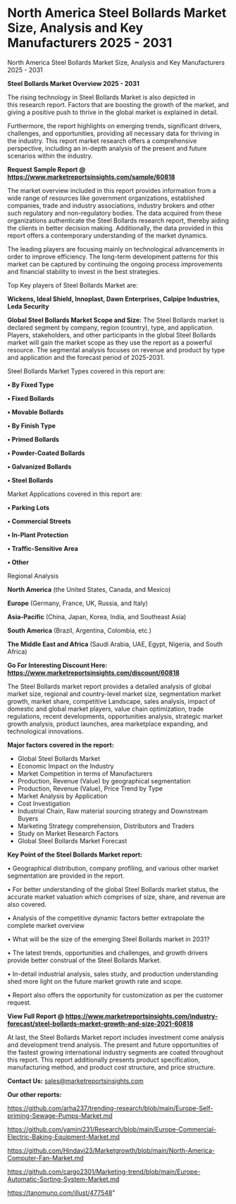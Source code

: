 # North America Steel Bollards Market Size, Analysis and Key Manufacturers 2025 - 2031
North America Steel Bollards Market Size, Analysis and Key Manufacturers 2025 - 2031

<Strong> Steel Bollards Market Overview 2025 - 2031</strong>

The rising technology in Steel Bollards Market is also depicted in this research report. Factors that are boosting the growth of the market, and giving a positive push to thrive in the global market is explained in detail.

Furthermore, the report highlights on emerging trends, significant drivers, challenges, and opportunities, providing all necessary data for thriving in the industry. This report market research offers a comprehensive perspective, including an in-depth analysis of the present and future scenarios within the industry.

<strong>Request Sample Report @ <a href=https://www.marketreportsinsights.com/sample/60818>https://www.marketreportsinsights.com/sample/60818</a></strong>

The market overview included in this report provides information from a wide range of resources like government organizations, established companies, trade and industry associations, industry brokers and other such regulatory and non-regulatory bodies. The data acquired from these organizations authenticate the Steel Bollards research report, thereby aiding the clients in better decision making. Additionally, the data provided in this report offers a contemporary understanding of the market dynamics.

The leading players are focusing mainly on technological advancements in order to improve efficiency. The long-term development patterns for this market can be captured by continuing the ongoing process improvements and financial stability to invest in the best strategies.

Top Key players of Steel Bollards Market are:

<strong>Wickens, Ideal Shield, Innoplast, Dawn Enterprises, Calpipe Industries, Leda Security</strong>

<strong><b>Global Steel Bollards Market Scope and Size:</b></strong>
The Steel Bollards market is declared segment by company, region (country), type, and application. Players, stakeholders, and other participants in the global Steel Bollards market will gain the market scope as they use the report as a powerful resource. The segmental analysis focuses on revenue and product by type and application and the forecast period of 2025-2031.

Steel Bollards Market Types covered in this report are:

<strong>• By Fixed Type

• Fixed Bollards

• Movable Bollards

• By Finish Type

• Primed Bollards

• Powder-Coated Bollards

• Galvanized Bollards

• Steel Bollards</strong>

Market Applications covered in this report are:

<strong>• Parking Lots

• Commercial Streets

• In-Plant Protection

• Traffic-Sensitive Area

• Other</strong> 

Regional Analysis

<strong>North America</strong> (the United States, Canada, and Mexico)

<strong>Europe</strong> (Germany, France, UK, Russia, and Italy)

<strong>Asia-Pacific</strong> (China, Japan, Korea, India, and Southeast Asia)

<strong>South America</strong> (Brazil, Argentina, Colombia, etc.)

<strong>The Middle East and Africa</strong> (Saudi Arabia, UAE, Egypt, Nigeria, and South Africa)

<strong>Go For Interesting Discount Here: <a href=https://www.marketreportsinsights.com/discount/60818>https://www.marketreportsinsights.com/discount/60818</a></strong>

The Steel Bollards market report provides a detailed analysis of global market size, regional and country-level market size, segmentation market growth, market share, competitive Landscape, sales analysis, impact of domestic and global market players, value chain optimization, trade regulations, recent developments, opportunities analysis, strategic market growth analysis, product launches, area marketplace expanding, and technological innovations.

<strong><b>Major factors covered in the report:</b></strong>
<ul>
  <li>Global Steel Bollards Market </li>
  <li>Economic Impact on the Industry</li>
  <li>Market Competition in terms of Manufacturers</li>
  <li>Production, Revenue (Value) by geographical segmentation</li>
  <li>Production, Revenue (Value), Price Trend by Type</li>
  <li>Market Analysis by Application</li>
  <li>Cost Investigation</li>
  <li>Industrial Chain, Raw material sourcing strategy and Downstream Buyers</li>
  <li>Marketing Strategy comprehension, Distributors and Traders</li>
  <li>Study on Market Research Factors</li>
  <li>Global Steel Bollards Market Forecast</li>
</ul>

<strong><b>Key Point of the Steel Bollards Market report:</b></strong>

• Geographical distribution, company profiling, and various other market segmentation are provided in the report.

• For better understanding of the global Steel Bollards market status, the accurate market valuation which comprises of size, share, and revenue are also covered.

• Analysis of the competitive dynamic factors better extrapolate the complete market overview

• What will be the size of the emerging Steel Bollards market in 2031?

• The latest trends, opportunities and challenges, and growth drivers provide better construal of the Steel Bollards Market.

• In-detail industrial analysis, sales study, and production understanding shed more light on the future market growth rate and scope.

• Report also offers the opportunity for customization as per the customer request.

<strong><b>View Full Report @ <a href=https://www.marketreportsinsights.com/industry-forecast/steel-bollards-market-growth-and-size-2021-60818>https://www.marketreportsinsights.com/industry-forecast/steel-bollards-market-growth-and-size-2021-60818</a></b></strong>


At last, the Steel Bollards Market report includes investment come analysis and development trend analysis. The present and future opportunities of the fastest growing international industry segments are coated throughout this report. This report additionally presents product specification, manufacturing method, and product cost structure, and price structure.

<strong>Contact Us:</strong>
sales@marketreportsinsights.com

<strong>Our other reports:</strong>

<a href=https://github.com/arha237/trending-research/blob/main/Europe-Self-priming-Sewage-Pumps-Market.md>https://github.com/arha237/trending-research/blob/main/Europe-Self-priming-Sewage-Pumps-Market.md</a>

<a href=https://github.com/yamini231/Research/blob/main/Europe-Commercial-Electric-Baking-Equipment-Market.md>https://github.com/yamini231/Research/blob/main/Europe-Commercial-Electric-Baking-Equipment-Market.md</a>

<a href=https://github.com/Hindavi23/Marketgrowth/blob/main/North-America-Computer-Fan-Market.md>https://github.com/Hindavi23/Marketgrowth/blob/main/North-America-Computer-Fan-Market.md</a>

<a href=https://github.com/cargo2301/Marketing-trend/blob/main/Europe-Automatic-Sorting-System-Market.md>https://github.com/cargo2301/Marketing-trend/blob/main/Europe-Automatic-Sorting-System-Market.md</a>

<a href=https://tanomuno.com/illust/477548>https://tanomuno.com/illust/477548</a>"
